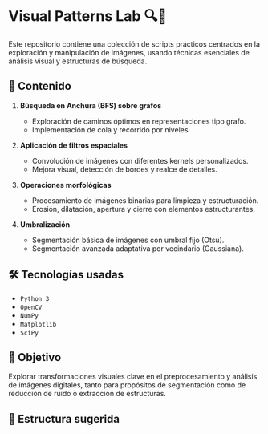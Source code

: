 # Visual Patterns Lab 🔍🧠

Este repositorio contiene una colección de scripts prácticos centrados en la exploración y manipulación de imágenes, usando técnicas esenciales de análisis visual y estructuras de búsqueda.

## 🧩 Contenido

1. **Búsqueda en Anchura (BFS) sobre grafos**
   - Exploración de caminos óptimos en representaciones tipo grafo.
   - Implementación de cola y recorrido por niveles.

2. **Aplicación de filtros espaciales**
   - Convolución de imágenes con diferentes kernels personalizados.
   - Mejora visual, detección de bordes y realce de detalles.

3. **Operaciones morfológicas**
   - Procesamiento de imágenes binarias para limpieza y estructuración.
   - Erosión, dilatación, apertura y cierre con elementos estructurantes.

4. **Umbralización**
   - Segmentación básica de imágenes con umbral fijo (Otsu).
   - Segmentación avanzada adaptativa por vecindario (Gaussiana).

## 🛠️ Tecnologías usadas

- `Python 3`
- `OpenCV`
- `NumPy`
- `Matplotlib`
- `SciPy`

## 🎯 Objetivo

Explorar transformaciones visuales clave en el preprocesamiento y análisis de imágenes digitales, tanto para propósitos de segmentación como de reducción de ruido o extracción de estructuras.

## 📁 Estructura sugerida
